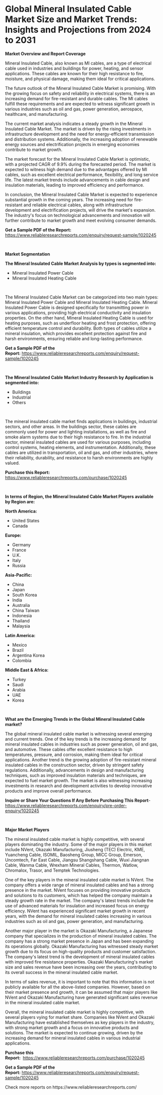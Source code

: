 <p><h1>Global Mineral Insulated Cable Market Size and Market Trends: Insights and Projections from 2024 to 2031</h1></p><p><strong>Market Overview and Report Coverage</strong></p>
<p><p>Mineral Insulated Cable, also known as MI cables, are a type of electrical cable used in industries and buildings for power, heating, and sensor applications. These cables are known for their high resistance to fire, moisture, and physical damage, making them ideal for critical applications.</p><p>The future outlook of the Mineral Insulated Cable Market is promising. With the growing focus on safety and reliability in electrical systems, there is an increasing demand for fire-resistant and durable cables. The MI cables fulfill these requirements and are expected to witness significant growth in various industries such as oil and gas, power generation, aerospace, healthcare, and manufacturing.</p><p>The current market analysis indicates a steady growth in the Mineral Insulated Cable Market. The market is driven by the rising investments in infrastructure development and the need for energy-efficient transmission and distribution systems. Additionally, the increasing adoption of renewable energy sources and electrification projects in emerging economies contribute to market growth.</p><p>The market forecast for the Mineral Insulated Cable Market is optimistic, with a projected CAGR of 9.9% during the forecasted period. The market is expected to witness high demand due to the advantages offered by MI cables, such as excellent electrical performance, flexibility, and long service life. The latest market trends include advancements in cable design and insulation materials, leading to improved efficiency and performance.</p><p>In conclusion, the Mineral Insulated Cable Market is expected to experience substantial growth in the coming years. The increasing need for fire-resistant and reliable electrical cables, along with infrastructure development and electrification projects, will drive the market's expansion. The industry's focus on technological advancements and innovation will further contribute to market growth and meet evolving consumer demands.</p></p>
<p><strong>Get a Sample PDF of the Report:</strong> <a href="https://www.reliableresearchreports.com/enquiry/request-sample/1020245">https://www.reliableresearchreports.com/enquiry/request-sample/1020245</a></p>
<p>&nbsp;</p>
<p><strong>Market Segmentation</strong></p>
<p><strong>The Mineral Insulated Cable Market Analysis by types is segmented into:</strong></p>
<p><ul><li>Mineral Insulated Power Cable</li><li>Mineral Insulated Heating Cable</li></ul></p>
<p>&nbsp;</p>
<p><p>The Mineral Insulated Cable Market can be categorized into two main types: Mineral Insulated Power Cable and Mineral Insulated Heating Cable. Mineral Insulated Power Cable is designed specifically for transmitting power in various applications, providing high electrical conductivity and insulation properties. On the other hand, Mineral Insulated Heating Cable is used for heating purposes, such as underfloor heating and frost protection, offering efficient temperature control and durability. Both types of cables utilize a mineral insulation, which provides excellent protection against fire and harsh environments, ensuring reliable and long-lasting performance.</p></p>
<p><strong>Get a Sample PDF of the Report:</strong>&nbsp;<a href="https://www.reliableresearchreports.com/enquiry/request-sample/1020245">https://www.reliableresearchreports.com/enquiry/request-sample/1020245</a></p>
<p>&nbsp;</p>
<p><strong>The Mineral Insulated Cable Market Industry Research by Application is segmented into:</strong></p>
<p><ul><li>Buildings</li><li>Industrial</li><li>Others</li></ul></p>
<p>&nbsp;</p>
<p><p>The mineral insulated cable market finds applications in buildings, industrial sectors, and other areas. In the buildings sector, these cables are commonly used for power and lighting installations, as well as fire and smoke alarm systems due to their high resistance to fire. In the industrial sector, mineral insulated cables are used for various purposes, including control systems, heating elements, and instrumentation. Additionally, these cables are utilized in transportation, oil and gas, and other industries, where their reliability, durability, and resistance to harsh environments are highly valued.</p></p>
<p><strong>Purchase this Report:</strong>&nbsp; <a href="https://www.reliableresearchreports.com/purchase/1020245">https://www.reliableresearchreports.com/purchase/1020245</a></p>
<p>&nbsp;</p>
<p><strong>In terms of Region, the Mineral Insulated Cable Market Players available by Region are:</strong></p>
<p>
    <p> <strong> North America: </strong>
        <ul>
            <li>United States</li>
            <li>Canada</li>
        </ul>
        </p> 
    <p> <strong> Europe: </strong>
        <ul>
            <li>Germany</li>
            <li>France</li>
            <li>U.K.</li>
            <li>Italy</li>
            <li>Russia</li>
        </ul>
        </p> 
    <p> <strong> Asia-Pacific: </strong>
        <ul>
            <li>China</li>
            <li>Japan</li>
            <li>South Korea</li>
            <li>India</li>
            <li>Australia</li>
            <li>China Taiwan</li>
            <li>Indonesia</li>
            <li>Thailand</li>
            <li>Malaysia</li>
        </ul>
        </p> 
    <p> <strong> Latin America: </strong>
        <ul>
            <li>Mexico</li>
            <li>Brazil</li>
            <li>Argentina Korea</li>
            <li>Colombia</li>
        </ul>
        </p> 
    <p> <strong> Middle East & Africa: </strong>
        <ul>
            <li>Turkey</li>
            <li>Saudi</li>
            <li>Arabia</li>
            <li>UAE</li>
            <li>Korea</li>
        </ul>
    </p>
    </p>
<p>&nbsp;</p>
<p><strong>What are the Emerging Trends in the Global Mineral Insulated Cable market?</strong></p>
<p><p>The global mineral insulated cable market is witnessing several emerging and current trends. One of the key trends is the increasing demand for mineral insulated cables in industries such as power generation, oil and gas, and automotive. These cables offer excellent resistance to high temperatures, pressure, and corrosion, making them ideal for critical applications. Another trend is the growing adoption of fire-resistant mineral insulated cables in the construction sector, driven by stringent safety regulations. Additionally, advancements in design and manufacturing techniques, such as improved insulation materials and techniques, are expected to fuel market growth. The market is also witnessing increasing investments in research and development activities to develop innovative products and improve overall performance.</p></p>
<p><strong>Inquire or Share Your Questions If Any Before Purchasing This Report</strong>- <a href="https://www.reliableresearchreports.com/enquiry/pre-order-enquiry/1020245">https://www.reliableresearchreports.com/enquiry/pre-order-enquiry/1020245</a></p>
<p>&nbsp;</p>
<p><strong>Major Market Players</strong></p>
<p><p>The mineral insulated cable market is highly competitive, with several players dominating the industry. Some of the major players in this market include NVent, Okazaki Manufacturing, Jiusheng (TEC) Electric, KME, Yuancheng Cable, ISOMIL, Baosheng Group, MICC Group, Emerson, Uncomtech, Far East Cable, Jiangsu Shangshang Cable, Wuxi Jiangnan Cable, Wanma Cable, Wrexham Mineral Cables, Thermon, Watlow, Chromalox, Trasor, and Temptek Technologies.</p><p>One of the key players in the mineral insulated cable market is NVent. The company offers a wide range of mineral insulated cables and has a strong presence in the market. NVent focuses on providing innovative products and solutions to its customers, which has helped the company maintain a steady growth rate in the market. The company's latest trends include the use of advanced materials for insulation and increased focus on energy efficiency. NVent has experienced significant market growth in recent years, with the demand for mineral insulated cables increasing in various industries such as oil and gas, power generation, and manufacturing.</p><p>Another major player in the market is Okazaki Manufacturing, a Japanese company that specializes in the production of mineral insulated cables. The company has a strong market presence in Japan and has been expanding its operations globally. Okazaki Manufacturing has witnessed steady market growth due to its focus on high-quality products and customer satisfaction. The company's latest trend is the development of mineral insulated cables with improved fire resistance properties. Okazaki Manufacturing's market size and sales revenue have been increasing over the years, contributing to its overall success in the mineral insulated cable market.</p><p>In terms of sales revenue, it is important to note that this information is not publicly available for all the above-listed companies. However, based on their market presence and growth, it can be assumed that major players like NVent and Okazaki Manufacturing have generated significant sales revenue in the mineral insulated cable market.</p><p>Overall, the mineral insulated cable market is highly competitive, with several players vying for market share. Companies like NVent and Okazaki Manufacturing have established themselves as key players in the industry, with strong market growth and a focus on innovative products and solutions. The market is expected to continue growing, driven by the increasing demand for mineral insulated cables in various industrial applications.</p></p>
<p><strong>Purchase this Report:</strong>&nbsp;&nbsp;<a href="https://www.reliableresearchreports.com/purchase/1020245">https://www.reliableresearchreports.com/purchase/1020245</a></p>
<p></p>
<p><strong>Get a Sample PDF of the Report:</strong>&nbsp;<a href="https://www.reliableresearchreports.com/enquiry/request-sample/1020245">https://www.reliableresearchreports.com/enquiry/request-sample/1020245</a></p>
<p>Check more reports on https://www.reliableresearchreports.com/</p>